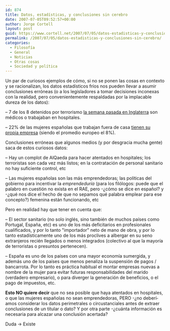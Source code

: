 ```yaml
---
id: 874
title: Datos, estadí­sticas, y conclusiones sin cerebro
date: 2007-07-05T09:52:57+00:00
author: Jorge Cortell
layout: post
guid: https://www.cortell.net/2007/07/05/datos-estadisticas-y-conclusiones-sin-cerebro/
permalink: /2007/07/05/datos-estadisticas-y-conclusiones-sin-cerebro/
categories:
  - Filosofí­a
  - General
  - Noticias
  - Otras cosas
  - Sociedad y polí­tica
---
```

Un par de curiosos ejemplos de cómo, si no se ponen las cosas en contexto y se racionalizan, los datos estadí­sticos frí­os nos pueden llevar a asumir conclusiones erróneas (o a los legisladores a tomar decisiones inconexas con la realidad, pero convenientemente respaldadas por la implacable dureza de los datos):

– 7 de los 8 detenidos por terrorismo <a target="_blank" title="IHT" href="https://www.iht.com/articles/ap/2007/07/03/america/NA-GEN-US-Britain-Terrorism.php">la semana pasada en Inglaterra</a> son médicos o trabajaban en hospitales.

– 22% de las mujeres españolas que trabajan fuera de casa <a target="_blank" title="5 dáis" href="https://www.cincodias.com/articulo/economia/22/mujeres/trabaja/fuera/casa/ha/creado/propia/empresa/cdscdi/20070223cdscdieco_5/Tes/">tienen su propia empresa</a> (siendo el promedio europeo el 8%).

Conclusiones erróneas que algunos medios (y por desgracia mucha gente) saca de estos curiosos datos:

– Hay un complot de AlQaeda para hacer atentados en hospitales; los terroristas son cada vez más listos; en la contratación de personal sanitario no hay suficiente control, etc

– Las mujeres españolas son las más emprendedoras; las polí­ticas del gobierno para incentivar la _emprendedurí­a_ (para los filólogos: puede que el palabro en cuestión no exista en el RAE, pero -¿cómo se dice en español? y -¿qué nos dice el hecho de que no sepamos qué palabra emplear para ese concepto?) femenina están funcionando, etc

Pero en realidad hay que tener en cuenta que:

– El sector sanitario (no solo inglés, sino también de muchos paí­ses como Portugal, España, etc) es uno de los más deficitarios en profesionales cualificados, y por lo tanto "importador" neto de mano de obra, y por lo tanto estadí­sticamente uno de los más proclives a albergar en su seno extranjeros recién llegados o menos integrados (colectivo al que la mayorí­a de terroristas o presuntos pertenecen).

– España es uno de los paí­ses con una mayor economí­a sumergida, y además uno de los paí­ses que menos penaliza la suspensión de pagos / bancarrota. Por lo tanto es práctica habitual el montar empresas nuevas a nombre de la mujer para evitar futuras responsabilidades del marido (verdadero empresario), o para diverger la generación de beneficios, o el pago de impuestos, etc.

**Esto NO quiere decir** que no sea posible que haya atentados en hospitales, o que las mujeres españolas no sean emprendedoras, PERO -¿no deberí­amos considerar los datos perimetrales o circustanciales antes de extraer conclusiones de un titular o dato? Y por otra parte -¿cuánta información es necesaria para alcazar una conclusión acertada?

Duda -> Existe